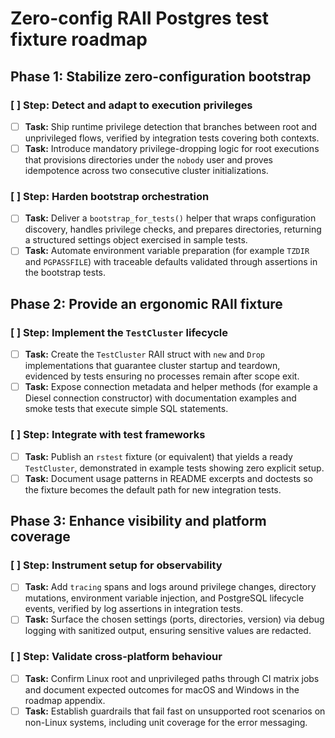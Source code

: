 # Zero-config RAII Postgres test fixture roadmap

## Phase 1: Stabilize zero-configuration bootstrap

### [ ] Step: Detect and adapt to execution privileges

- [ ] **Task:** Ship runtime privilege detection that branches between root and
  unprivileged flows, verified by integration tests covering both contexts.
- [ ] **Task:** Introduce mandatory privilege-dropping logic for root executions
  that provisions directories under the `nobody` user and proves idempotence
  across two consecutive cluster initializations.

### [ ] Step: Harden bootstrap orchestration

- [ ] **Task:** Deliver a `bootstrap_for_tests()` helper that wraps
  configuration discovery, handles privilege checks, and prepares directories,
  returning a structured settings object exercised in sample tests.
- [ ] **Task:** Automate environment variable preparation (for example `TZDIR`
  and `PGPASSFILE`) with traceable defaults validated through assertions in the
  bootstrap tests.

## Phase 2: Provide an ergonomic RAII fixture

### [ ] Step: Implement the `TestCluster` lifecycle

- [ ] **Task:** Create the `TestCluster` RAII struct with `new` and `Drop`
  implementations that guarantee cluster startup and teardown, evidenced by
  tests ensuring no processes remain after scope exit.
- [ ] **Task:** Expose connection metadata and helper methods (for example a
  Diesel connection constructor) with documentation examples and smoke tests
  that execute simple SQL statements.

### [ ] Step: Integrate with test frameworks

- [ ] **Task:** Publish an `rstest` fixture (or equivalent) that yields a ready
  `TestCluster`, demonstrated in example tests showing zero explicit setup.
- [ ] **Task:** Document usage patterns in README excerpts and doctests so the
  fixture becomes the default path for new integration tests.

## Phase 3: Enhance visibility and platform coverage

### [ ] Step: Instrument setup for observability

- [ ] **Task:** Add `tracing` spans and logs around privilege changes, directory
  mutations, environment variable injection, and PostgreSQL lifecycle events,
  verified by log assertions in integration tests.
- [ ] **Task:** Surface the chosen settings (ports, directories, version) via
  debug logging with sanitized output, ensuring sensitive values are redacted.

### [ ] Step: Validate cross-platform behaviour

- [ ] **Task:** Confirm Linux root and unprivileged paths through CI matrix
  jobs and document expected outcomes for macOS and Windows in the roadmap
  appendix.
- [ ] **Task:** Establish guardrails that fail fast on unsupported root
  scenarios on non-Linux systems, including unit coverage for the error
  messaging.
